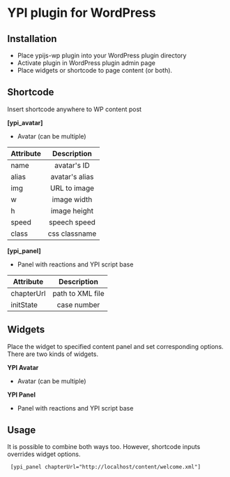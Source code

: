 YPI plugin for WordPress
============

Installation 
-------------------

- Place ypijs-wp plugin into your WordPress plugin directory
- Activate plugin in WordPress plugin admin page
- Place widgets or shortcode to page content (or both). 

Shortcode
-------------------
Insert shortcode anywhere to WP content post

**[ypi_avatar]**
- Avatar (can be multiple)

| Attribute     | Description      |           
| ------------- |:----------------:|
| name          | avatar's ID      |
| alias         | avatar's alias   |
| img           | URL to image     |
| w             | image width      |
| h             | image height     |
| speed         | speech speed     |
| class         | css classname    |

**[ypi_panel]**
- Panel with reactions and YPI script base

| Attribute     | Description      |           
| ------------- |:----------------:|
| chapterUrl    | path to XML file |
| initState     | case number      |

Widgets
-------------------
Place the widget to specified content panel and set corresponding options. There are two kinds of widgets.

**YPI Avatar**
- Avatar (can be multiple)

**YPI Panel**
- Panel with reactions and YPI script base 

Usage
-------------------
It is possible to combine both ways too. However, shortcode inputs overrides widget options. 

```txt
 [ypi_panel chapterUrl="http://localhost/content/welcome.xml"]
```


